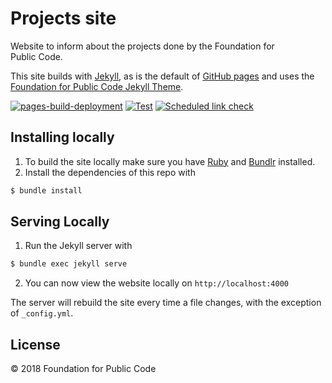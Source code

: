 # Projects site

Website to inform about the projects done by the Foundation for Public Code.

This site builds with [Jekyll](http://jekyllrb.com/), as is the default of [GitHub pages](https://pages.github.com/) and uses the [Foundation for Public Code Jekyll Theme](https://github.com/publiccodenet/jekyll-theme).

[![pages-build-deployment](https://github.com/publiccodenet/projects/actions/workflows/pages/pages-build-deployment/badge.svg)](https://github.com/publiccodenet/projects/actions/workflows/pages/pages-build-deployment)
[![Test](https://github.com/publiccodenet/projects/actions/workflows/test.yml/badge.svg)](https://github.com/publiccodenet/projects/actions/workflows/test.yml)
[![Scheduled link check](https://github.com/publiccodenet/projects/actions/workflows/link-check.yml/badge.svg)](https://github.com/publiccodenet/projects/actions/workflows/link-check.yml)

## Installing locally

1. To build the site locally make sure you have [Ruby](https://www.ruby-lang.org/en/) and [Bundlr](https://bundler.io/) installed.
2. Install the dependencies of this repo with

```bash
$ bundle install
```

## Serving Locally

1. Run the Jekyll server with

```bash
$ bundle exec jekyll serve
```

2. You can now view the website locally on `http://localhost:4000`

The server will rebuild the site every time a file changes, with the exception of `_config.yml`.

## License

© 2018 Foundation for Public Code
